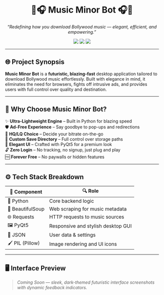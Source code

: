 <h1 align="center">
  🚀🎧 Music Minor Bot 🎧🚀  
</h1>

<p align="center">
  <i>“Redefining how you download Bollywood music — elegant, efficient, and empowering.”</i>
</p>

<p align="center">
  <img src="https://img.shields.io/badge/Python-3.10+-3776AB?style=for-the-badge&logo=python&logoColor=white">
  <img src="https://img.shields.io/badge/GUI-PyQt5-41CD52?style=for-the-badge&logo=qt&logoColor=white">
  <img src="https://img.shields.io/badge/Status-Stable-brightgreen?style=for-the-badge">
</p>

---

## 🌐 Project Synopsis

**Music Minor Bot** is a **futuristic, blazing-fast** desktop application tailored to download Bollywood music effortlessly. Built with elegance in mind, it eliminates the need for browsers, fights off intrusive ads, and provides users with full control over quality and destination.

---

## 🧠 Why Choose Music Minor Bot?

✨ **Ultra-Lightweight Engine** – Built in Python for blazing speed  
🛡️ **Ad-Free Experience** – Say goodbye to pop-ups and redirections  
🎵 **HQ/LQ Choice** – Decide your bitrate on-the-go  
📁 **Custom Save Directory** – Full control over storage paths  
🎨 **Elegant UI** – Crafted with PyQt5 for a premium look  
🔓 **Zero Login** – No tracking, no signup, just plug and play  
🆓 **Forever Free** – No paywalls or hidden features

---

## ⚙️ Tech Stack Breakdown

| 🚀 Component      | 🔍 Role |
|------------------|--------|
| 🐍 Python         | Core backend logic |
| 🧪 BeautifulSoup  | Web scraping for music metadata |
| 🌐 Requests       | HTTP requests to music sources |
| 🖼️ PyQt5          | Responsive and stylish desktop GUI |
| 🧾 JSON           | User data & settings |
| 🖌️ PIL (Pillow)   | Image rendering and UI icons |

---

## 🖥️ Interface Preview

> *Coming Soon — sleek, dark-themed futuristic interface screenshots with dynamic feedback indicators.*
